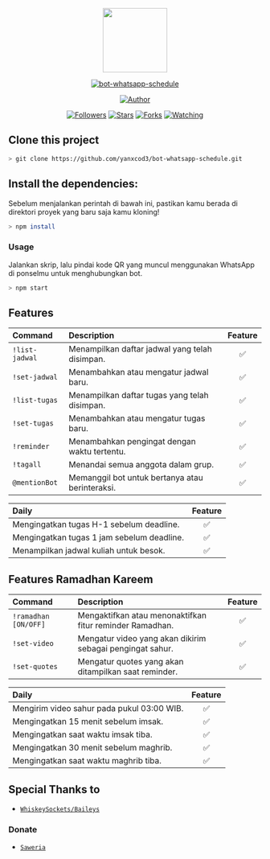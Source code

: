 <p align="center">
<img src="https://avatars.githubusercontent.com/u/72220361?v=4" width="128" height="128"/>
</p>
<p align="center">
<a href="#"><img title="bot-whatsapp-schedule" src="https://img.shields.io/badge/Whatsapp Bot Schedule-green?colorA=%23ff0000&colorB=%23017e40&style=for-the-badge"></a>
</p>
<p align="center">
<a href="https://github.com/yanxcod3"><img title="Author" src="https://img.shields.io/badge/Author-yanxcod3-red.svg?style=for-the-badge&logo=github"></a>
</p>
<p align="center">
<a href="https://github.com/yanxcod3/followers"><img title="Followers" src="https://img.shields.io/github/followers/yanxcod3?color=blue&style=flat-square"></a>
<a href="https://github.com/yanxcod3/bot-whatsapp-schedule/stargazers/"><img title="Stars" src="https://img.shields.io/github/stars/yanxcod3/bot-whatsapp-schedule?color=red&style=flat-square"></a>
<a href="https://github.com/yanxcod3/bot-whatsapp-schedule/network/members"><img title="Forks" src="https://img.shields.io/github/forks/yanxcod3/bot-whatsapp-schedule?color=red&style=flat-square"></a>
<a href="https://github.com/yanxcod3/bot-whatsapp-schedule/watchers"><img title="Watching" src="https://img.shields.io/github/watchers/yanxcod3/bot-whatsapp-schedule?label=Watchers&color=blue&style=flat-square"></a>
</p>

## Clone this project

```bash
> git clone https://github.com/yanxcod3/bot-whatsapp-schedule.git
```

## Install the dependencies:

Sebelum menjalankan perintah di bawah ini, pastikan kamu berada di direktori proyek yang baru saja kamu kloning!

```bash
> npm install
```

### Usage

Jalankan skrip, lalu pindai kode QR yang muncul menggunakan WhatsApp di ponselmu untuk menghubungkan bot.

```bash
> npm start
```

## Features

| Command        | Description                                     | Feature |
| :------------- | :---------------------------------------------- | :-----: |
| `!list-jadwal` | Menampilkan daftar jadwal yang telah disimpan.  |   ✅    |
| `!set-jadwal`  | Menambahkan atau mengatur jadwal baru.          |   ✅    |
| `!list-tugas`  | Menampilkan daftar tugas yang telah disimpan.   |   ✅    |
| `!set-tugas`   | Menambahkan atau mengatur tugas baru.           |   ✅    |
| `!reminder`    | Menambahkan pengingat dengan waktu tertentu.    |   ✅    |
| `!tagall`      | Menandai semua anggota dalam grup.              |   ✅    |
| `@mentionBot`  | Memanggil bot untuk bertanya atau berinteraksi. |   ✅    |

| Daily                                      | Feature |
| :----------------------------------------- | :-----: |
| Mengingatkan tugas H-1 sebelum deadline.   |   ✅    |
| Mengingatkan tugas 1 jam sebelum deadline. |   ✅    |
| Menampilkan jadwal kuliah untuk besok.     |   ✅    |

## Features Ramadhan Kareem

| Command              | Description                                               | Feature |
| :------------------- | :-------------------------------------------------------- | :-----: |
| `!ramadhan [ON/OFF]` | Mengaktifkan atau menonaktifkan fitur reminder Ramadhan.  |   ✅    |
| `!set-video`         | Mengatur video yang akan dikirim sebagai pengingat sahur. |   ✅    |
| `!set-quotes`        | Mengatur quotes yang akan ditampilkan saat reminder.      |   ✅    |

| Daily                                      | Feature |
| :----------------------------------------- | :-----: |
| Mengirim video sahur pada pukul 03:00 WIB. |   ✅    |
| Mengingatkan 15 menit sebelum imsak.       |   ✅    |
| Mengingatkan saat waktu imsak tiba.        |   ✅    |
| Mengingatkan 30 menit sebelum maghrib.     |   ✅    |
| Mengingatkan saat waktu maghrib tiba.      |   ✅    |

## Special Thanks to

- [`WhiskeySockets/Baileys`](https://github.com/WhiskeySockets/Baileys)

### Donate

- [`Saweria`](https://saweria.co/yanxcod3)
